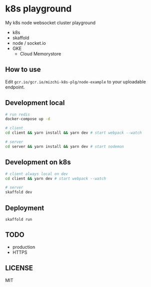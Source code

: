 # k8s playground

My k8s node websocket cluster playground

- k8s
- skaffold
- node / socket.io
- GKE
  - Cloud Memorystore

## How to use

Edit `gcr.io/gcr.io/mizchi-k8s-plg/node-example` to your uploadable endpoint.

## Development local

```bash
# run redis
docker-compose up -d

# client
cd client && yarn install && yarn dev # start webpack --watch

# server
cd server && yarn install && yarn dev # start nodemon
```

## Development on k8s

```bash
# client always local on dev
cd client && yarn dev # start webpack --watch

# server
skaffold dev
```

## Deployment

```
skaffold run
```

## TODO

- production
- HTTPS

## LICENSE

MIT
